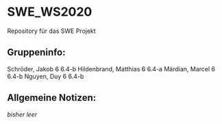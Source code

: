 # SWE_WS2020
Repository für das SWE Projekt

Gruppeninfo:
------------------------------
Schröder, Jakob	6	6.4-b
Hildenbrand, Matthias	6	6.4-a
Märdian, Marcel	6	6.4-b
Nguyen, Duy	6	6.4-b


Allgemeine Notizen:
------------------------------
 *bisher leer*
